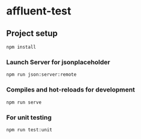 # affluent-test

## Project setup

```
npm install
```

### Launch Server for jsonplaceholder

```
npm run json:server:remote
```

### Compiles and hot-reloads for development

```
npm run serve
```

### For unit testing

```
npm run test:unit

```
